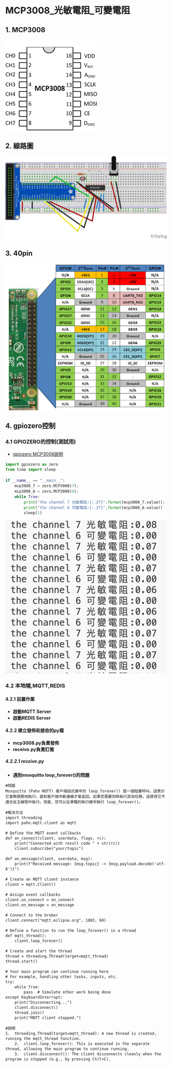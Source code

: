 # MCP3008_光敏電阻_可變電阻

## 1. MCP3008
![](./images/xxmcp3008.png)

## 2. 線路圖
![](./images/mcp3008_bb.png)

## 3. 40pin
![](./images/GPIO.png)

## 4. gpiozero控制

### 4.1 GPIOZERO的控制(測試用)
- [gpiozero MCP3008說明]()

```python
import gpiozero as zero
from time import sleep

if __name__ == "__main__":
    mcp3008_7 = zero.MCP3008(7);
    mcp3008_6 = zero.MCP3008(6);
    while True:
        print("the channel 7 光敏電阻:{:.2f}".format(mcp3008_7.value));
        print("the channel 6 可變電阻:{:.2f}".format(mcp3008_6.value))
        sleep(1)
```

![](./images/pic2.png)


### 4.2 本地端,MQTT,REDIS
#### 4.2.1 前置作業
- **啟動MQTT Server**
- **啟動REDIS Server**

#### 4.2.2 建立發佈和接收的py檔
- **mcp3008.py負責發佈**
- **receive.py負責訂閱**

##### 4.2.2.1  receive.py
- **遇到mosquitto loop_forever()的問題**

```
#問題
Mosquitto (Paho MQTT) 客戶端函式庫中的 loop_forever() 是一個阻塞呼叫，這表示它會無限期地執行，直到客戶端中斷連線才會返回。如果您需要同時執行其他任務，這使得它不適合在主線程中執行。但是，您可以在單獨的執行緒中執行 loop_forever()。

#解決方法
import threading
import paho.mqtt.client as mqtt

# Define the MQTT event callbacks
def on_connect(client, userdata, flags, rc):
    print("Connected with result code " + str(rc))
    client.subscribe("your/topic")

def on_message(client, userdata, msg):
    print(f"Received message: {msg.topic} -> {msg.payload.decode('utf-8')}")

# Create an MQTT client instance
client = mqtt.Client()

# Assign event callbacks
client.on_connect = on_connect
client.on_message = on_message

# Connect to the broker
client.connect("mqtt.eclipse.org", 1883, 60)

# Define a function to run the loop_forever() in a thread
def mqtt_thread():
    client.loop_forever()

# Create and start the thread
thread = threading.Thread(target=mqtt_thread)
thread.start()

# Your main program can continue running here
# For example, handling other tasks, inputs, etc.
try:
    while True:
        pass  # Simulate other work being done
except KeyboardInterrupt:
    print("Disconnecting...")
    client.disconnect()
    thread.join()
    print("MQTT client stopped.")
    
#說明
1.	threading.Thread(target=mqtt_thread): A new thread is created, running the mqtt_thread function.
	2.	client.loop_forever(): This is executed in the separate thread, allowing the main program to continue running.
	3.	client.disconnect(): The client disconnects cleanly when the program is stopped (e.g., by pressing Ctrl+C).
```







